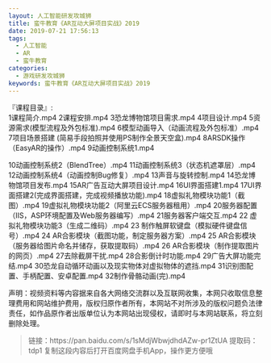 ```yaml
---
layout: 人工智能研发攻城狮
title: 蛮牛教育《AR互动大屏项目实战》2019
date: 2019-07-21 17:56:13
tags:
  - 人工智能
  - AR
  - 蛮牛教育
categories:
  - 游戏研发攻城狮
keywords: 蛮牛教育《AR互动大屏项目实战》2019
---
```

『课程目录』:   
1课程简介.mp4
2课程安排.mp4
3恐龙博物馆项目需求.mp4
4项目设计.mp4
5资源需求(模型流程及外包标准).mp4
6模型动画导入（动画流程及外包标准）.mp4
7项目场景搭建 (简易手段拍照并使用PS制作全景天空盒).mp4
8ARSDK操作（EasyAR的操作）.mp4
9动画控制系统1.mp4
<!-- more -->  
10动画控制系统2（BlendTree）.mp4
11动画控制系统3（状态机遮罩层）.mp4
12动画控制系统4（动画控制Bug修复）.mp4
13声音与旋转控制.mp4
14恐龙博物馆项目发布.mp4
15AR广告互动大屏项目设计.mp4
16UI界面搭建1.mp4
17UI界面搭建2(完成界面搭建，完成视频播放功能).mp4
18虚拟礼物模块功能1（截图）.mp4
19虚拟礼物模块功能2（阿里云ECS服务器租用）.mp4
20服务器配置（IIS，ASP环境配置及Web服务器编写）.mp4
21服务器客户端交互.mp4
22 虚拟礼物模块功能3（生成二维码）.mp4
23 制作触屏软键盘（模拟硬件键盘信号）.mp4
24 AR合影模块（截图功能，制定服务器方案）.mp4
25 AR合影模块（服务器给图片命名并储存，获取提取码）.mp4
26 AR合影模块（制作提取图片的网页）.mp4
27去除截屏干扰.mp4
28合影倒计时功能.mp4
29广告大屏功能完结.mp4
30恐龙自动循环动画以及现实物体对虚拟物体的遮挡.mp4
31识别图配置、手柄配置、安卓配置.mp4
32制作骨骼动画(完).mp4
<div class="post-copyright">
    <div class="post-copyright__author">
      <span class="post-copyright-meta">声明：视频资料等内容据来自各大网络交流群以及互联网收集，本网只收取信息整理费用和网站维护费用，版权归原作者所有，本网站不对所涉及的版权问题负法律责任，如作品原作者出版单位认为本网站出现侵权，请即时与本网站联系，将立刻删除处理。 </span>
    </div>
</div>

<blockquote class="blockquote-center">
链接：https://pan.baidu.com/s/1sMdjWbwjdhdAZw-pr1ZtUA 
提取码：tdp1 
复制这段内容后打开百度网盘手机App，操作更方便哦
</blockquote>

